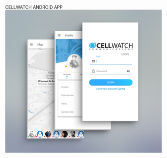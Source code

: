 CELLWATCH ANDROID APP
![alt text](https://raw.githubusercontent.com/nidennisbe/cellwatch/master/cellwatchshowcase.jpg)
